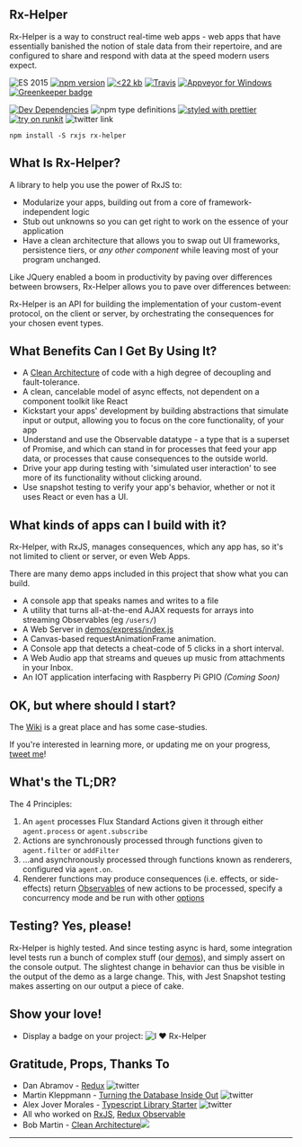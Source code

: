## Rx-Helper

Rx-Helper is a way to construct real-time web apps - web apps that have
essentially banished the notion of stale data from their repertoire,
and are configured to share and respond with data at the speed modern
users expect.

![ES 2015](https://img.shields.io/badge/ES-2015-brightgreen.svg)
[![npm version](https://badge.fury.io/js/rx-helper.svg)](https://badge.fury.io/js/rx-helper)
[![<22 kb](https://img.shields.io/badge/gzip%20size-%3C22%20kB-brightgreen.svg)](https://www.npmjs.com/package/rx-helper)
[![Travis](https://img.shields.io/travis/deanius/rx-helper.svg)](https://travis-ci.org/deanius/rx-helper)
[![Appveyor for Windows](https://ci.appveyor.com/api/projects/status/udjy5549kiy5sk4a/branch/master?svg=true)](https://ci.appveyor.com/project/deanius/rx-helper/branch/master)
[![Greenkeeper badge](https://badges.greenkeeper.io/deanius/rx-helper.svg)](https://greenkeeper.io/)

[![Dev Dependencies](https://david-dm.org/deanius/rx-helper/dev-status.svg)](https://david-dm.org/deanius/rx-helper?type=dev)
![npm type definitions](https://img.shields.io/npm/types/chalk.svg)
[![styled with prettier](https://img.shields.io/badge/styled_with-prettier-ff69b4.svg)](https://github.com/prettier/prettier)
[![try on runkit](https://badge.runkitcdn.com/rx-helper.svg)](https://npm.runkit.com/rx-helper)
![twitter link](https://img.shields.io/badge/twitter-@deaniusol-55acee.svg)

```
npm install -S rxjs rx-helper
```

## What Is Rx-Helper?

A library to help you use the power of RxJS to:

- Modularize your apps, building out from a core of framework-independent logic
- Stub out unknowns so you can get right to work on the essence of your application
- Have a clean architecture that allows you to swap out UI frameworks, persistence tiers, or _any other component_ while leaving most of your program unchanged.

Like JQuery enabled a boom in productivity by paving over differences between browsers, Rx-Helper allows you to pave over differences between:

Rx-Helper is an API for building the implementation of your custom-event protocol, on the client or server, by orchestrating the consequences for your chosen event types.

## What Benefits Can I Get By Using It?

- A [Clean Architecture](https://blog.cleancoder.com/uncle-bob/2012/08/13/the-clean-architecture.html) of code with a high degree of decoupling and fault-tolerance.
- A clean, cancelable model of async effects, not dependent on a component toolkit like React
- Kickstart your apps' development by building abstractions that simulate input or output, allowing you to focus on the core functionality, of your app
- Understand and use the Observable datatype - a type that is a superset of Promise, and which can stand in for processes that feed your app data, or processes that cause consequences to the outside world.
- Drive your app during testing with 'simulated user interaction' to see more of its functionality without clicking around.
- Use snapshot testing to verify your app's behavior, whether or not it uses React or even has a UI.

## What kinds of apps can I build with it?

Rx-Helper, with RxJS, manages consequences, which any app has, so it's not limited to client or server, or even Web Apps.

There are many demo apps included in this project that show what you can build.

- A console app that speaks names and writes to a file
- A utility that turns all-at-the-end AJAX requests for arrays into streaming Observables (eg `/users/`)
- A Web Server in [demos/express/index.js](//github.com/deanius/rx-helper/blob/master/demos/express/index.js)
- A Canvas-based requestAnimationFrame animation.
- A Console app that detects a cheat-code of 5 clicks in a short interval.
- A Web Audio app that streams and queues up music from attachments in your Inbox.
- An IOT application interfacing with Raspberry Pi GPIO _(Coming Soon)_

## OK, but where should I start?

The [Wiki](https://github.com/deanius/rx-helper/wiki/Rx-Helper:-An-Introduction) is a great place and has some case-studies.

If you're interested in learning more, or updating me on your progress, [tweet me](//twitter.com/deaniusol)!

## What's the TL;DR?

The 4 Principles:

1.  An `agent` processes Flux Standard Actions given it through either `agent.process` or `agent.subscribe`
1.  Actions are synchronously processed through functions given to `agent.filter` or `addFilter`
1.  ...and asynchronously processed through functions known as renderers, configured via `agent.on`.
1.  Renderer functions may produce consequences (i.e. effects, or side-effects) return [Observables](https://github.com/tc39/proposal-observable) of new actions to be processed, specify a concurrency mode and be run with other [options](https://deanius.github.io/rx-helper/docs/interfaces/subscriberconfig.html)

## Testing? Yes, please!

Rx-Helper is highly tested. And since testing async is hard, some integration level tests run a bunch of complex stuff (our [demos](#demos)), and simply assert on the console output. The slightest change in behavior can thus be visible in the output of the demo as a large change. This, with Jest Snapshot testing makes asserting on our output a piece of cake.

## Show your love!

- Display a badge on your project: ![I ♥️ Rx-Helper](https://img.shields.io/badge/built%20with-rx--helper-blue.svg)

## Gratitude, Props, Thanks To

- Dan Abramov - [Redux](https://redux.js.org) ![twitter](https://img.shields.io/badge/twitter-@dan_abramov-55acee.svg)
- Martin Kleppmann - [Turning the Database Inside Out](https://www.confluent.io/blog/turning-the-database-inside-out-with-apache-samza/) ![twitter](https://img.shields.io/badge/twitter-@martinkl-55acee.svg)
- Alex Jover Morales - [Typescript Library Starter](https://github.com/alexjoverm/typescript-library-starter) ![twitter](https://img.shields.io/badge/twitter-@alexjoverm-55acee.svg)
- All who worked on [RxJS](https://github.com/ReactiveX/rxjs), [Redux Observable](https://redux-observable.js.org/)
- Bob Martin - [Clean Architecture](https://8thlight.com/blog/uncle-bob/2012/08/13/the-clean-architecture.html)<img src="https://8thlight.com/blog/assets/posts/2012-08-13-the-clean-architecture/CleanArchitecture-8d1fe066e8f7fa9c7d8e84c1a6b0e2b74b2c670ff8052828f4a7e73fcbbc698c.jpg"/>

---
